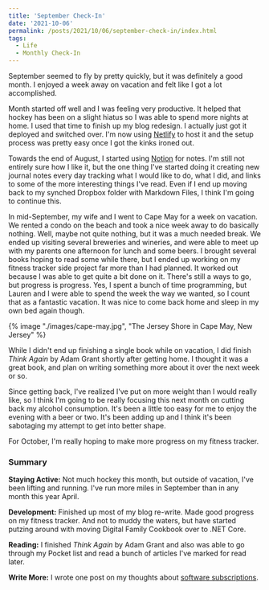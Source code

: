 ```yaml
---
title: 'September Check-In'
date: '2021-10-06'
permalink: /posts/2021/10/06/september-check-in/index.html
tags:
  - Life
  - Monthly Check-In
---
```


September seemed to fly by pretty quickly, but it was definitely a good month. I enjoyed a week away on vacation and felt like I got a lot accomplished.
<!-- excerpt -->

Month started off well and I was feeling very productive. It helped that hockey has been on a slight hiatus so I was able to spend more nights at home. I used that time to finish up my blog redesign. I actually just got it deployed and switched over. I'm now using [Netlify](https://netlify.com) to host it and the setup process was pretty easy once I got the kinks ironed out.

Towards the end of August, I started using [Notion](https://www.notion.so/) for notes. I'm still not entirely sure how I like it, but the one thing I've started doing it creating new journal notes every day tracking what I would like to do, what I did, and links to some of the more interesting things I've read. Even if I end up moving back to my synched Dropbox folder with Markdown Files, I think I'm going to continue this.

In mid-September, my wife and I went to Cape May for a week on vacation. We rented a condo on the beach and took a nice week away to do basically nothing. Well, maybe not quite nothing, but it was a much needed break. We ended up visiting several breweries and wineries, and were able to meet up with my parents one afternoon for lunch and some beers. I brought several books hoping to read some while there, but I ended up working on my fitness tracker side project far more than I had planned. It worked out because I was able to get quite a bit done on it. There's still a ways to go, but progress is progress. Yes, I spent a bunch of time programming, but Lauren and I were able to spend the week the way we wanted, so I count that as a fantastic vacation. It was nice to come back home and sleep in my own bed again though.

{% image "./images/cape-may.jpg", "The Jersey Shore in Cape May, New Jersey" %}

While I didn't end up finishing a single book while on vacation, I did finish _Think Again_ by Adam Grant shortly after getting home. I thought it was a great book, and plan on writing something more about it over the next week or so.

Since getting back, I've realized I've put on more weight than I would really like, so I think I'm going to be really focusing this next month on cutting back my alcohol consumption. It's been a little too easy for me to enjoy the evening with a beer or two. It's been adding up and I think it's been sabotaging my attempt to get into better shape.

For October, I'm really hoping to make more progress on my fitness tracker.

### Summary

**Staying Active:** Not much hockey this month, but outside of vacation, I've been lifting and running. I've run more miles in September than in any month this year April.

**Development:** Finished up most of my blog re-write. Made good progress on my fitness tracker. And not to muddy the waters, but have started putzing around with moving Digital Family Cookbook over to .NET Core.

**Reading:** I finished _Think Again_ by Adam Grant and also was able to go through my Pocket list and read a bunch of articles I've marked for read later.

**Write More:** I wrote one post on my thoughts about [software subscriptions](https://kpwags.com/2021/09/04/on-software-subscriptions.html).
